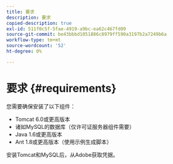 ```yaml
---
title: 要求
description: 要求
copied-description: true
exl-id: 511f0c5f-5fae-4919-a9bc-ea62c467fd09
source-git-commit: be43bbbd1051886c8979ff590a3197b2a7249b6a
workflow-type: tm+mt
source-wordcount: '52'
ht-degree: 0%

---
```


# 要求 {#requirements}

您需要确保安装了以下组件：

* Tomcat 6.0或更高版本
* 诸如MySQL的数据库（仅许可证服务器组件需要）
* Java 1.6或更高版本
* Ant 1.8或更高版本（使用示例生成脚本）

安装Tomcat和MySQL后，从Adobe获取凭据。

